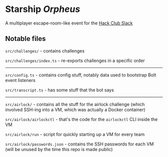 # Starship _Orpheus_

A multiplayer escape-room-like event for the [Hack Club Slack](https://hackclub.com/slack)

## Notable files

`src/challenges/` - contains challenges

`src/challenges/index.ts` - re-exports challenges in a specific order

---

`src/config.ts` - contains config stuff, notably data used to bootstrap Bolt event listeners

`src/transcript.ts` - has some stuff that the bot says

---

`src/airlock/` - contains all the stuff for the airlock challenge (which involved SSH-ing into a VM, which was actually a Docker container)

`src/airlock/airlockctl` - that's the code for the `airlockctl` CLI inside the VM

`src/airlock/run` - script for quickly starting up a VM for every team

`src/airlock/passwords.json` - contains the SSH passwords for each VM (will be unused by the time this repo is made public)
